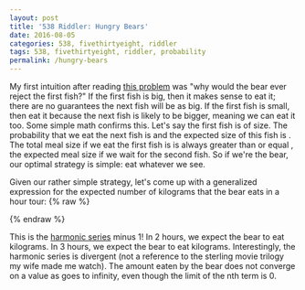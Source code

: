```yaml
---
layout: post
title: '538 Riddler: Hungry Bears'
date: 2016-08-05
categories: 538, fivethirtyeight, riddler
tags: 538, fivethirtyeight, riddler, probability
permalink: /hungry-bears
---
```

My first intuition after reading [this problem](http://fivethirtyeight.com/features/should-the-grizzly-bear-eat-the-salmon/) was "why would the bear ever reject the first fish?" If the first fish is big, then it makes sense to eat it; there are no guarantees the next fish will be as big.  If the first fish is small, then eat it because the next fish is likely to be bigger, meaning we can eat it too. Some simple math confirms this. Let's say the first fish is of <span class="inline-equation" data-expr="x"></span> size. The probability that we eat the next fish is <span class="inline-equation" data-expr="\left( 1-x \right)"></span> and the expected size of this fish is <span class="inline-equation" data-expr="\frac{\left( 1+x \right)}{2}"></span>.  The total meal size if we eat the first fish is <span class="inline-equation" data-expr="x + \frac{\left( 1-x \right)\left( 1+x \right)}{2}"></span> is always greater than or equal <span class="inline-equation" data-expr="\frac{1}{2}"></span>, the expected meal size if we wait for the second fish.  So if we're the bear, our optimal strategy is simple: eat whatever we see.

Given our rather simple strategy, let's come up with a generalized expression for the expected number of kilograms that the bear eats in a <span class="inline-equation" data-expr="N"></span> hour tour:
{% raw %}
<div class="equation" data-expr="M_{N} = \sum_{i=1}^{N} F_{i} * I_{\left\{ F_{i} > max \left( F_{1}, ... , F_{i-1} \right) \right\}}; F_{i} \sim U(0,1)"></div>
<div class="equation" data-expr="E[M_{N}] = \sum_{i=1}^{N} \int_{0}^{1} \int_{l}^{1} f * f_{L_{i}}(l) \,df \,dl where L_{i} \sim max \left( F_{1}, ... , F_{i} \right); F_{L_{i}}(x) = x^{i} \rightarrow f_{L_{i}}(x) = i\,x^{i-1}"></div>
<div class="equation" data-expr="= \sum_{i=1}^{N} \int_{0}^{1} \left( \frac{1}{2} - \frac{1}{2} l^{2} \right)\left( i-1 \right ) l^{i-2} \,dl = \sum_{i=1}^{N} \frac{1}{i+1}"></div>
{% endraw %}

This is the [harmonic series](https://en.wikipedia.org/wiki/Harmonic_series_%28mathematics%29) minus 1! In 2 hours, we expect the bear to eat <span class="inline-equation" data-expr="\frac{5}{6}"></span> kilograms. In 3 hours, we expect the bear to eat <span class="inline-equation" data-expr="\frac{13}{12}"></span> kilograms.  Interestingly, the harmonic series is divergent (not a reference to the sterling movie trilogy my wife made me watch).  The amount eaten by the bear does not converge on a value as <span class="inline-equation" data-expr="N"></span> goes to infinity, even though the limit of the nth term is 0.
